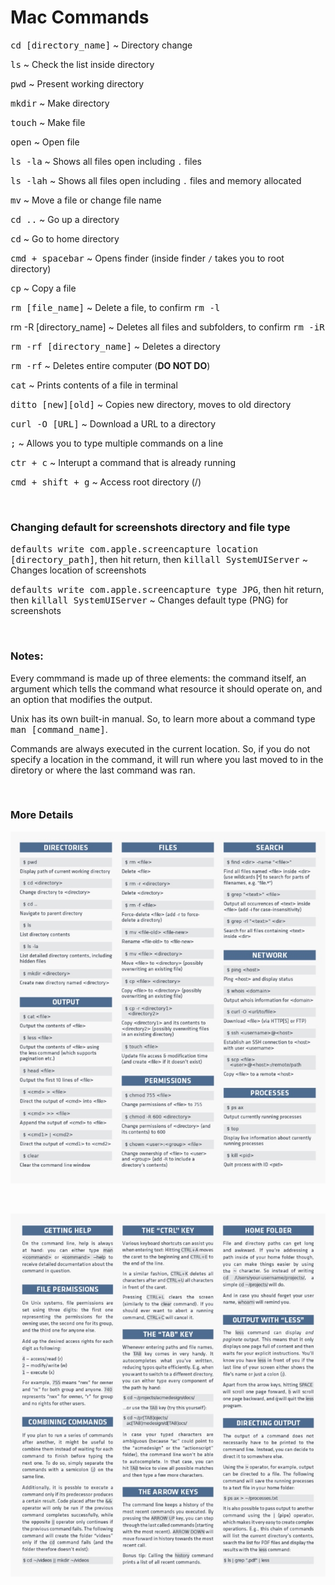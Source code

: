 # **Mac Commands**

<kbd>cd [directory_name]</kbd> ~ Directory change

<kbd>ls</kbd> ~ Check the list inside directory

<kbd>pwd</kbd> ~ Present working directory

<kbd>mkdir</kbd> ~ Make directory

<kbd>touch</kbd> ~ Make file

<kbd>open</kbd> ~ Open file

<kbd>ls -la</kbd> ~ Shows all files open including `.` files

<kbd>ls -lah</kbd> ~ Shows all files open including `.` files and memory allocated

<kbd>mv</kbd> ~ Move a file or change file name

<kbd>cd ..</kbd> ~ Go up a directory

<kbd>cd</kbd> ~ Go to home directory

<kbd>cmd + spacebar</kbd> ~ Opens finder (inside finder `/` takes you to root directory)

<kbd>cp</kbd> ~ Copy a file

<kbd>rm [file_name]</kbd> ~ Delete a file, to confirm <kbd>rm -l</kbd>

<kdb>rm -R [directory_name]</kdb> ~ Deletes all files and subfolders, to confirm <kbd>rm -iR</kbd>

<kbd>rm -rf [directory_name]</kbd> ~ Deletes a directory

<kbd>rm -rf</kbd> ~ Deletes entire computer (**DO NOT DO**)

<kbd>cat</kbd> ~ Prints contents of a file in terminal

<kbd>ditto [new][old]</kbd> ~ Copies new directory, moves to old directory

<kbd>curl -O [URL]</kbd> ~ Download a URL to a directory

<kbd>;</kbd> ~ Allows you to type multiple commands on a line

<kbd>ctr + c</kbd> ~ Interupt a command that is already running

<kbd>cmd + shift + g</kbd> ~ Access root directory (/)

&nbsp;

### **Changing default for screenshots directory and file type**

<kbd>defaults write com.apple.screencapture location [directory_path]</kbd>, then
hit return, then <kbd>killall SystemUIServer</kbd> ~ Changes location of screenshots

<kbd>defaults write com.apple.screencapture type JPG</kbd>, then hit return, then
<kbd>killall SystemUIServer</kbd> ~ Changes default type (PNG) for screenshots

&nbsp;

### **Notes:**

Every commmand is made up of three elements: the command itself, an argument which
tells the command what resource it should operate on, and an option that modifies the
output.

Unix has its own built-in manual. So, to learn more about a command type 
<kbd>man [command_name]</kbd>.

Commands are always executed in the current location. So, if you do not specify a
location in the command, it will run where you last moved to in the diretory or where 
the last command was ran. 

&nbsp;

### **More Details**

![alt text](./assets/commands_1.jpg "Commands Sheet 1")

&nbsp;

![alt text](./assets/commands_2.jpg "Commands Sheet 2")